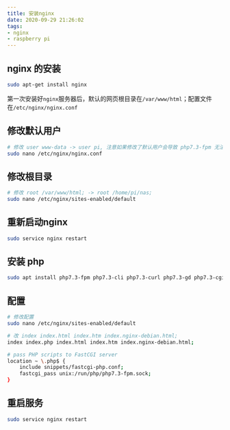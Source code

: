 ```yaml
---
title: 安装nginx
date: 2020-09-29 21:26:02
tags:
- nginx
- raspberry pi
---
```


## nginx 的安装

```bash
sudo apt-get install nginx
```

第一次安装好`nginx`服务器后，默认的网页根目录在`/var/www/html`；配置文件在`/etc/nginx/nginx.conf`

## 修改默认用户

```bash
# 修改 user www-data -> user pi, 注意如果修改了默认用户会导致 php7.3-fpm 无法正确运行，应该是权限的问题
sudo nano /etc/nginx/nginx.conf
```

## 修改根目录

```bash
# 修改 root /var/www/html; -> root /home/pi/nas;
sudo nano /etc/nginx/sites-enabled/default
```

## 重新启动nginx

```bash
sudo service nginx restart
```

## 安装 php
```bash
sudo apt install php7.3-fpm php7.3-cli php7.3-curl php7.3-gd php7.3-cgi
```

## 配置
```bash
# 修改配置
sudo nano /etc/nginx/sites-enabled/default

# 改 index index.html index.htm index.nginx-debian.html;
index index.php index.html index.htm index.nginx-debian.html;

# pass PHP scripts to FastCGI server
location ~ \.php$ {
    include snippets/fastcgi-php.conf;
    fastcgi_pass unix:/run/php/php7.3-fpm.sock;
}
```

## 重启服务
```bash
sudo service nginx restart
```
